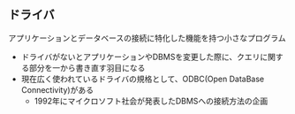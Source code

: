 ## ドライバ

アプリケーションとデータベースの接続に特化した機能を持つ小さなプログラム

- ドライバがないとアプリケーションやDBMSを変更した際に、クエリに関する部分を一から書き直す羽目になる
- 現在広く使われているドライバの規格として、ODBC(Open DataBase Connectivity)がある
    - 1992年にマイクロソフト社会が発表したDBMSへの接続方法の企画